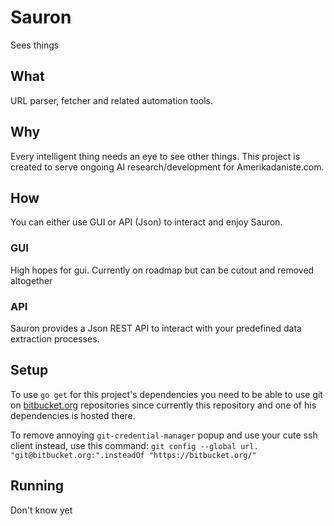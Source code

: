 # Sauron

Sees things

## What
URL parser, fetcher and related automation tools.

## Why
Every intelligent thing needs an eye to see other things. This project
is created to serve ongoing AI research/development for Amerikadaniste.com.

## How
You can either use GUI or API (Json) to interact and enjoy Sauron.

### GUI
High hopes for gui. Currently on roadmap but can be cutout and removed
altogether

### API
Sauron provides a Json REST API to interact with your predefined data
extraction processes.

## Setup
To use `go get` for this project's dependencies you need to be able to
use git on [bitbucket.org](https://bitbucket.org) repositories since
currently this repository and one of his dependencies is hosted there.

To remove annoying `git-credential-manager` popup and use your cute ssh
client instead, use this command: `git config --global url.
"git@bitbucket.org:".insteadOf "https://bitbucket.org/"`

## Running
Don't know yet



